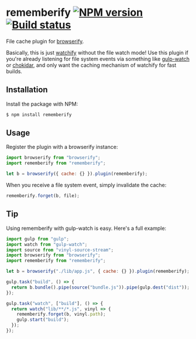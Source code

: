 # rememberify [![NPM version](http://img.shields.io/npm/v/rememberify.svg?style=flat-square)](https://www.npmjs.org/package/rememberify) [![Build status](http://img.shields.io/travis/lukehorvat/rememberify.svg?style=flat-square)](https://travis-ci.org/lukehorvat/rememberify)

File cache plugin for [browserify](http://browserify.org/).

Basically, this is just [watchify](https://github.com/substack/watchify) without the file watch mode! Use this plugin if you're already listening for file system events via something like [gulp-watch](https://github.com/floatdrop/gulp-watch) or [chokidar](https://github.com/paulmillr/chokidar), and only want the caching mechanism of watchify for fast builds.

## Installation

Install the package with NPM:

```bash
$ npm install rememberify
```

## Usage

Register the plugin with a browserify instance:

```javascript
import browserify from "browserify";
import rememberify from "rememberify";

let b = browserify({ cache: {} }).plugin(rememberify);
```

When you receive a file system event, simply invalidate the cache:

```javascript
rememberify.forget(b, file);
```

## Tip

Using rememberify with gulp-watch is easy. Here's a full example:

```javascript
import gulp from "gulp";
import watch from "gulp-watch";
import source from "vinyl-source-stream";
import browserify from "browserify";
import rememberify from "rememberify";

let b = browserify("./lib/app.js", { cache: {} }).plugin(rememberify);

gulp.task("build", () => {
  return b.bundle().pipe(source("bundle.js")).pipe(gulp.dest("dist"));
});

gulp.task("watch", ["build"], () => {
  return watch("lib/**/*.js", vinyl => {
    rememberify.forget(b, vinyl.path);
    gulp.start("build");
  });
});
```
